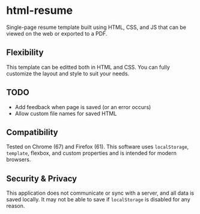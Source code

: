 # html-resume

Single-page resume template built using HTML, CSS, and JS that can be viewed on the web or exported to a PDF.

## Flexibility

This template can be editted both in HTML and CSS. You can fully customize the layout and style to suit your needs.

## TODO

- Add feedback when page is saved (or an error occurs)
- Allow custom file names for saved HTML

## Compatibility

Tested on Chrome (67) and Firefox (61).
This software uses `localStorage`, `template`, flexbox, and custom properties and is intended for modern browsers.

## Security & Privacy

This application does not communicate or sync with a server, and all data is saved locally.
It may not be able to save if `localStorage` is disabled for any reason.
